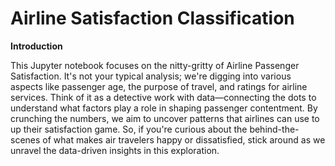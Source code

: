 # Airline Satisfaction Classification
<b>Introduction</b>

This Jupyter notebook focuses on the nitty-gritty of Airline Passenger Satisfaction. It's not your typical analysis; we're digging into various aspects like passenger age, the purpose of travel, and ratings for airline services. Think of it as a detective work with data—connecting the dots to understand what factors play a role in shaping passenger contentment. By crunching the numbers, we aim to uncover patterns that airlines can use to up their satisfaction game. So, if you're curious about the behind-the-scenes of what makes air travelers happy or dissatisfied, stick around as we unravel the data-driven insights in this exploration.
